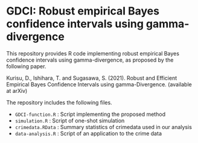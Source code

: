 # GDCI: Robust empirical Bayes confidence intervals using gamma-divergence

This repository provides R code implementing robust empirical Bayes confidence intervals using gamma-divergence, as proposed by the following paper.

Kurisu, D., Ishihara, T. and Sugasawa, S. (2021). Robust and Efficient Empirical Bayes Confidence Intervals using gamma-Divergence. (available at arXiv)

The repository includes the following files.

* `GDCI-function.R` : Script implementing the proposed method
* `simulation.R` : Script of one-shot simulation 
* `crimedata.RData` : Summary statistics of crimedata used in our analysis 
* `data-analysis.R` : Script of an application to the crime data






